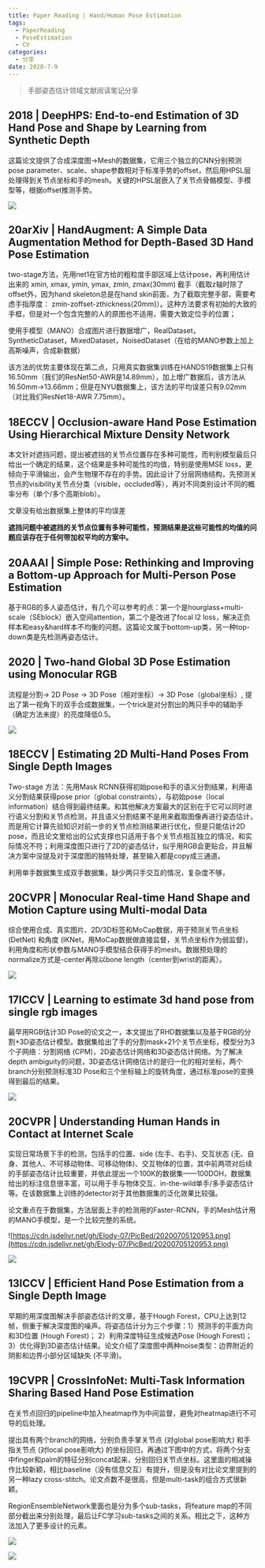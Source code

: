 ```yaml
---
title: Paper Reading | Hand/Human Pose Estimation
tags:
  - PaperReading
  - PoseEstimation
  - CV
categories:
  - 分享
date: 2020-7-9
---
```


> 手部姿态估计领域文献阅读笔记分享

<!--more-->

## 2018 | DeepHPS: End-to-end Estimation of 3D Hand Pose and Shape by Learning from Synthetic Depth

这篇论文提供了合成深度图→Mesh的数据集，它用三个独立的CNN分别预测pose parameter、scale、shape参数相对于标准手势的offset，然后用HPSL层处理得到关节点坐标和手的mesh。关键的HPSL层嵌入了关节点骨骼模型、手模型等，根据offset推测手势。

![](https://cdn.jsdelivr.net/gh/Elody-07/PicBed/20200226103335.png)

## 20arXiv | HandAugment: A Simple Data Augmentation Method for Depth-Based 3D Hand Pose Estimation

two-stage方法，先用net1在官方给的粗粒度手部区域上估计pose，再利用估计出来的 xmin, xmax, ymin, ymax, zmin, zmax(30mm) 截手（截取z轴时除了offset外，因为hand skeleton总是在hand skin前面，为了截取完整手部，需要考虑手指厚度： zmin-zoffset-zthickness(20mm)）。这种方法要求有初始的大致的手框，但是对一个包含完整的人的原图也不适用，需要大致定位手的位置；

使用手模型（MANO）合成图片进行数据增广，RealDataset，SyntheticDataset，MixedDataset，NoisedDataset（在给的MANO参数上加上高斯噪声，合成新数据）

该方法的优势主要体现在第二点，只用真实数据集训练在HANDS19数据集上只有16.50mm（我们的ResNet50-AWR是14.89mm），加上增广数据后，该方法从16.50mm→13.66mm；但是在NYU数据集上，该方法的平均误差只有9.02mm（对比我们ResNet18-AWR 7.75mm）。

## 18ECCV | Occlusion-aware Hand Pose Estimation Using Hierarchical Mixture Density Network

本文针对遮挡问题，提出被遮挡的关节点位置存在多种可能性，而判别模型最后只给出一个确定的结果，这个结果是多种可能性的均值，特别是使用MSE loss，更倾向于平滑输出，会产生物理不存在的手势。因此设计了分层网络结构，先预测关节点的visibility关节点分类（visible，occluded等），再对不同类别设计不同的概率分布（单个/多个高斯blob）。

文章没有给出数据集上整体的平均误差

**遮挡问题中被遮挡的关节点位置有多种可能性，预测结果是这些可能性的均值的问题应该存在于任何带加权平均的方案中。**

## 20AAAI | Simple Pose: Rethinking and Improving a Bottom-up Approach for Multi-Person Pose Estimation

基于RGB的多人姿态估计，有几个可以参考的点：第一个是hourglass+multi-scale（SEblock）嵌入空间attention，第二个是改进了focal l2 loss，解决正负样本和easy&hard样本不均衡的问题。这篇论文属于bottom-up类，另一种top-down类是先检测再姿态估计。

## 2020 | Two-hand Global 3D Pose Estimation using Monocular RGB

流程是分割→ 2D Pose → 3D Pose（相对坐标）→ 3D Pose（global坐标）, 提出了第一视角下的双手合成数据集，一个trick是对分割出的两只手中的辅助手（确定方法未提）的亮度降低0.5。

![](https://cdn.jsdelivr.net/gh/Elody-07/PicBed/20200627115348.png)

## 18ECCV | Estimating 2D Multi-Hand Poses From Single Depth Images

Two-stage 方法：先用Mask RCNN获得初始pose和手的语义分割结果，利用语义分割结果获得pose prior（global constraints），与初始pose（local information）结合得到最终结果。和其他解决方案最大的区别在于它可以同时进行语义分割和关节点检测，并且语义分割结果不是用来截取图像再进行姿态估计，而是用它计算先验知识对前一步的关节点检测结果进行优化，但是只能估计2D pose，而且论文里给出的公式支撑也只适用于各个关节点相互独立的情况，和实际情况不符；利用深度图只进行了2D的姿态估计，似乎用RGB会更贴合，并且解决方案中没提及对于深度图的独特处理，甚至输入都是copy成三通道。

利用单手数据集生成双手数据集，缺少两只手交互的情况，复杂度不够，

## 20CVPR | Monocular Real-time Hand Shape and Motion Capture using Multi-modal Data

综合使用合成、真实图片、2D/3D标签和MoCap数据，用于预测关节点坐标 (DetNet) 和角度 (IKNet，用MoCap数据做直接监督，关节点坐标作为弱监督)，利用角度和形状参数与MANO手模型结合获得手的mesh。数据预处理的normalize方式是-center再除以bone length（center到wrist的距离）。

![](https://cdn.jsdelivr.net/gh/Elody-07/PicBed/20200627112536.png)

## 17ICCV | Learning to estimate 3d hand pose from single rgb images

最早用RGB估计3D Pose的论文之一，本文提出了RHD数据集以及基于RGB的分割+3D姿态估计模型。数据集给出了手的分割mask+21个关节点坐标，模型分为3个子网络：分割网络 (CPM)，2D姿态估计网络和3D姿态估计网络。为了解决depth ambiguity的问题，3D姿态估计网络估计的是归一化的相对坐标，两个branch分别预测标准3D Pose和三个坐标轴上的旋转角度，通过标准pose的变换得到最后的结果。

![](https://cdn.jsdelivr.net/gh/Elody-07/PicBed/20200705195156.png)


## 20CVPR | Understanding Human Hands in Contact at Internet Scale

实现日常场景下手的检测，包括手的位置、side (左手、右手)、交互状态 (无、自身、其他人、不可移动物体、可移动物体)、交互物体的位置，其中前两项对后续的手部姿态估计比较重要，并依此提出一个100K的数据集——100DOH，数据集给出的标注信息很丰富，可以用于手与物体交互、in-the-wild单手/多手姿态估计等。在该数据集上训练的detector对于其他数据集的泛化效果比较强。

论文重点在于数据集，方法层面上手的检测用的Faster-RCNN，手的Mesh估计用的MANO手模型，是一个比较完整的系统。

![https://cdn.jsdelivr.net/gh/Elody-07/PicBed/20200705120953.png](https://cdn.jsdelivr.net/gh/Elody-07/PicBed/20200705120953.png)

![](https://cdn.jsdelivr.net/gh/Elody-07/PicBed/20200705120241.png)

## 13ICCV | Efficient Hand Pose Estimation from a Single Depth Image

早期的用深度图解决手部姿态估计的文章，基于Hough Forest，CPU上达到12帧，侧重于解决深度图的噪声。将姿态估计分为三个步骤：1）预测手的平面方向和3D位置 (Hough Forest)； 2）利用深度特征生成候选Pose (Hough Forest)；3）优化得到3D姿态估计结果。论文介绍了深度图中两种noise类型：边界附近的阴影和边界小部分区域缺失 (不平滑)。

## 19CVPR | CrossInfoNet: Multi-Task Information Sharing Based Hand Pose Estimation

在关节点回归的pipeline中加入heatmap作为中间监督，避免对heatmap进行不可导的后处理。

提出具有两个branch的网络，分别负责手掌关节点 (对global pose影响大) 和手指关节点 (对local pose影响大) 的坐标回归，再通过下图中的方式，将两个分支中finger和palm的特征分别concat起来，分别回归关节点坐标。这里面的相减操作比较新颖，相比baseline（没有信息交互）有提升，但是没有对比论文里提到的另一种lazy cross-stitch。论文点数不是很高，但是multi-task的组合方式很新颖。

RegionEnsembleNetwork里面也是分为多个sub-tasks，将feature map的不同部分截出来分别处理，最后让FC学习sub-tasks之间的关系。相比之下，这种方法加入了更多设计的元素。

![](https://cdn.jsdelivr.net/gh/Elody-07/PicBed/20200705120112.png)

![](https://cdn.jsdelivr.net/gh/Elody-07/PicBed/20200705120112.png)
